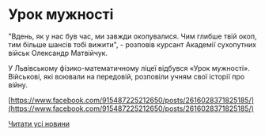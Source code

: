 # Урок мужності

"Вдень, як у нас був час, ми завжди окопувалися. Чим глибше твій окоп, тим більше шансів тобі вижити", - розповів курсант Академії сухопутних військ Олександр Матвійчук.

У Львівському фізико-математичному ліцеї відбувся «Урок мужності». Військові, які воювали на передовій, розповіли учням свої історії про війну.

[https://www.facebook.com/915487225212650/posts/2616028371825185/](https://www.facebook.com/915487225212650/posts/2616028371825185/)

[Читати усі новини](/news)
